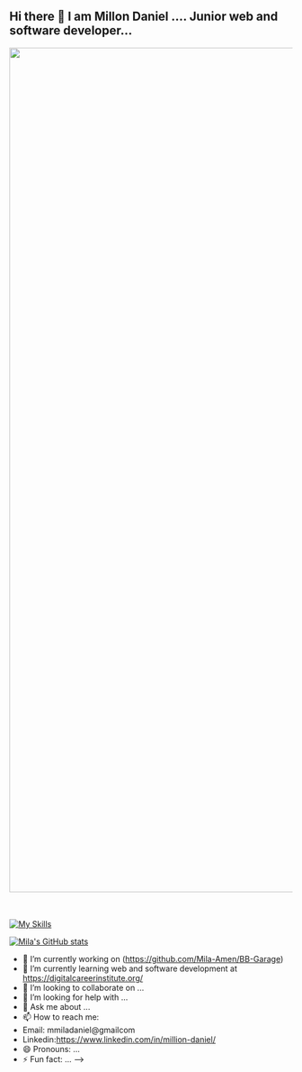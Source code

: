 ## Hi there 👋 I am Millon Daniel .... Junior web and software developer...
<img src="https://www.canva.com/design/DAGiXHfZHGQ/ZE745OU-JqfUrXuc9wNnLA/edit?utm_content=DAGiXHfZHGQ&utm_campaign=designshare&utm_medium=link2&utm_source=sharebutton" width="1500">

<br><br>
[![My Skills](https://skillicons.dev/icons?i=html,css,javascript,react,tailwind,vue,figma,github,line=3)](https://skillicons.dev)


[![Mila's GitHub stats](https://github-readme-stats.vercel.app/api?username=Mila-Amen)](https://github.com/Mila-Amen/github-readme-stats)
- 🔭 I’m currently working on (https://github.com/Mila-Amen/BB-Garage)
- 🌱 I’m currently learning web and software development at https://digitalcareerinstitute.org/
- 👯 I’m looking to collaborate on ...
- 🤔 I’m looking for help with ...
- 💬 Ask me about ...
- 📫 How to reach me: 
- Email: mmiladaniel@gmailcom
- Linkedin:https://www.linkedin.com/in/million-daniel/
- 😄 Pronouns: ...
- ⚡ Fun fact: ...
-->
